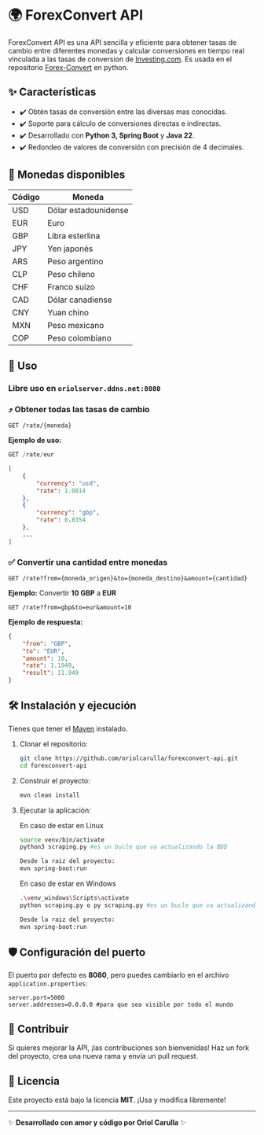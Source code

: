 # 🌍 ForexConvert API

ForexConvert API es una API sencilla y eficiente para obtener tasas de cambio entre diferentes monedas y calcular conversiones en tiempo real vinculada a las tasas de conversion de [Investing.com](https://www.investing.com/). Es usada en el repositorio [Forex-Convert](https://www.pypi.org/project/forex-convert) en python.
## ✨ Características

- ✔️ Obtén tasas de conversión entre las diversas mas conocidas.
- ✔️ Soporte para cálculo de conversiones directas e indirectas.
- ✔️ Desarrollado con **Python 3, Spring Boot** y **Java 22**.
- ✔️ Redondeo de valores de conversión con precisión de 4 decimales.

## 🔄 Monedas disponibles

| Código | Moneda           |
| ------ | ---------------- |
| USD    | Dólar estadounidense |
| EUR    | Euro             |
| GBP    | Libra esterlina  |
| JPY    | Yen japonés      |
| ARS    | Peso argentino   |
| CLP    | Peso chileno     |
| CHF    | Franco suizo     |
| CAD    | Dólar canadiense |
| CNY    | Yuan chino       |
| MXN    | Peso mexicano    |
| COP    | Peso colombiano  |

## 💪 Uso

### Libre uso en `oriolserver.ddns.net:8080`

### ⤴️ Obtener todas las tasas de cambio

```http
GET /rate/{moneda}
```

**Ejemplo de uso:**

```python
GET /rate/eur
```

```json
[
    {
        "currency": "usd",
        "rate": 1.0814
    },
    {
        "currency": "gbp",
        "rate": 0.8354
    },
    ...
]
```

### ✅ Convertir una cantidad entre monedas

```http
GET /rate?from={moneda_origen}&to={moneda_destino}&amount={cantidad}
```

**Ejemplo:** Convertir **10 GBP** a **EUR**

```http
GET /rate?from=gbp&to=eur&amount=10
```

**Ejemplo de respuesta:**

```json
{
    "from": "GBP",
    "to": "EUR",
    "amount": 10,
    "rate": 1.1949,
    "result": 11.949
}
```

## 🛠️ Instalación y ejecución

Tienes que tener el [Maven]("https://maven.apache.org/download.cgi") instalado.

1. Clonar el repositorio:
   ```sh
   git clone https://github.com/oriolcarulla/forexconvert-api.git
   cd forexconvert-api
   ```
2. Construir el proyecto:
   ```sh
   mvn clean install
   ```
3. Ejecutar la aplicación:
   
   En caso de estar en Linux 
   ```sh
   source venv/bin/activate
   python3 scraping.py #es un bucle que va actualizando la BDD

   Desde la raiz del proyecto: 
   mvn spring-boot:run
   ```

   En caso de estar en Windows
   ```sh
   .\venv_windows\Scripts\activate
   python scraping.py o py scraping.py #es un bucle que va actualizando la BDD

   Desde la raiz del proyecto: 
   mvn spring-boot:run
   ```

## 🛡️ Configuración del puerto

El puerto por defecto es **8080**, pero puedes cambiarlo en el archivo `application.properties`:

```properties
server.port=5000
server.addresses=0.0.0.0 #para que sea visible por todo el mundo
```

## 💎 Contribuir

Si quieres mejorar la API, ¡las contribuciones son bienvenidas! Haz un fork del proyecto, crea una nueva rama y envía un pull request.

## 📢 Licencia

Este proyecto está bajo la licencia **MIT**. ¡Usa y modifica libremente!

---

✨ **Desarrollado con amor y código por Oriol Carulla** ✨

